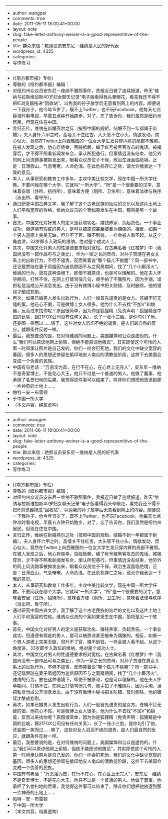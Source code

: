 - --
- author: wangpei
- comments: true
- date: 2011-06-11 18:00:41+00:00
- layout: note
- slug: fake-letter-anthony-weiner-is-a-good-representitive-of-the-people
- title: 群众来信：艳照议员安东尼－维纳是人民的好代表
- wordpress_id: 4325
- categories:
- 写作练习
- --
- (《南方都市报》专栏)
- 尊敬的《纽约都市报》编辑：
- 对纽约州众议员安东尼－维纳不雅照事件，贵报近日做了连续报道，昨天“维纳与拉斯维加斯40岁妇女聊天记录”电子版看得我头晕眼花，看完我还不得不把IE浏览器拖进“回收站”，以免我的孙子放学后无意看到网上的内容。顺便说一下我孙子，他今年15岁了，既不上Twitter，也不玩Facebook，他每天七点钟准时看电视，早晨五点钟开始跑步，对了，忘了告诉你，我们虽然是纽约州居民，但现在住在中国。
- 言归正传，维纳在新婚燕尔之际（按照中国的规矩，结婚不到一年都属于新婚），夫人身怀六甲之时，高墙关不住红杏，大头管不住小头，情欲发动，焚心似火，竟然在Twitter上向西雅图的一位女大学生发只穿内裤的局部不雅照。在被人发现之后，他心存侥幸，百般抵赖，编了帐号被黑客攻击的鬼话。被揭穿后，才不得不照看新闻发布会，承认所犯愚行。但事情远没有结束，他另外的网上风流韵事被揭发出来，眼看众议员位子不保，政治生涯面临绝境，正是：日薄西山，气息奄奄，人命危浅。在此危机存亡之际，请允许我表达一下我的意见。
- 本人，从事研究和教育工作多年，主攻中美比较文学，现在中国一所大学任教。不要问我在哪个大学，它就叫“一所大学”。“所”是一个很重要的汉字，意味着安居（住所、招待所），意味着方便（厕所、卫生所），意味着法律与秩序（派出所、看守所）。
- 通过研究中国古典文学，我了解了这个古老民族的灿烂的文化以及这片土地上人们平和宽容的性格。维纳众议员的个案如果发生在中国，那将是另一个故事。
- 首先，中国文化对好男人的定义是获取功名、赚钱养家、负起责任。一个事业成功，但道德有瑕疵的男人，是可以被原谅甚至被奉为偶像的。相反，如果一个男人道德上完美无缺，但升不了官、赚不到钱，一样会被人看不起。从这个角度讲，33岁即步入政坛的维纳，绝对是个成功人士。
- 其次，中国文化对男人的性道德要求相对宽松。在古典名著《红楼梦》中（我国尚没有一部作品可与之类比），作为一家之长的贾母，对孙子贾琏在男女关系上的出轨行为，不但不谴责，反而笑着说“哪个猫儿不偷腥”？同一部书中，还记载贾琏在妻子凤姐因为迷信原因不与之同房期间，找了“几个小厮泻火”。维纳的行为，放在这种语境下，即使不被原谅，也是可以理解的。他在夫人怀孕期间，打熬不住，在网上打情骂俏几句，顺手拍了不雅照片，因为手潮，误把私信当成公开消息发出。由于没有微博小秘书把关防错、及时删除，他的错误才酿成悲剧。
- 再次，如果已婚男人发生出轨行为，人们一般首先谴责的是女方。苍蝇不钉无缝的蛋，他花心不假，可是微博上女人很多，他为什么不去找“不加V”和姚晨，反而过来找你呢？原因很简单，因为你是狐狸精（免责声明：狐狸精是中国的比喻，跟21FOX公司没有任何关系），长了一张小三脸，是你勾引了他，还妄图一笑而过……够了，这些对女人滔滔不绝的谴责，是人们最自然的反应，就跟条件反射一样。
- 最后，我想要说的是，在对待维纳的问题上，美国媒体和公众是虚伪的。什么“我们可以原谅他网上偷情，但绝不能原谅他撒谎”，其实即使这个可怜的人第一时间承认照片是自己发的，你们一样会钉死他。我们的文化中缺少宽容的基因，很多人的思想还停留在偷印地安人南瓜的清教徒阶段，这样下去美国会变成一个伪善的民族。
- 中国有句老话：“万恶淫为首，在行不在心，在心世上无完人”，安东尼－维纳不是奇爱博士，不是花心大王，他只不过是一个普通的男人。他做了蠢事，他承担了名誉扫地的后果，我觉得这件事可以结束了。除非你们想把他放逐到那一片神奇的土地上……
- 帕特－安－布雷顿
- 于中国一所大学
- （本文内容，纯属虚构）
- --
- author: wangpei
- comments: true
- date: 2011-06-11 18:00:41+00:00
- layout: note
- slug: fake-letter-anthony-weiner-is-a-good-representitive-of-the-people
- title: 群众来信：艳照议员安东尼－维纳是人民的好代表
- wordpress_id: 4325
- categories:
- 写作练习
- --
- (《南方都市报》专栏)
- 尊敬的《纽约都市报》编辑：
- 对纽约州众议员安东尼－维纳不雅照事件，贵报近日做了连续报道，昨天“维纳与拉斯维加斯40岁妇女聊天记录”电子版看得我头晕眼花，看完我还不得不把IE浏览器拖进“回收站”，以免我的孙子放学后无意看到网上的内容。顺便说一下我孙子，他今年15岁了，既不上Twitter，也不玩Facebook，他每天七点钟准时看电视，早晨五点钟开始跑步，对了，忘了告诉你，我们虽然是纽约州居民，但现在住在中国。
- 言归正传，维纳在新婚燕尔之际（按照中国的规矩，结婚不到一年都属于新婚），夫人身怀六甲之时，高墙关不住红杏，大头管不住小头，情欲发动，焚心似火，竟然在Twitter上向西雅图的一位女大学生发只穿内裤的局部不雅照。在被人发现之后，他心存侥幸，百般抵赖，编了帐号被黑客攻击的鬼话。被揭穿后，才不得不照看新闻发布会，承认所犯愚行。但事情远没有结束，他另外的网上风流韵事被揭发出来，眼看众议员位子不保，政治生涯面临绝境，正是：日薄西山，气息奄奄，人命危浅。在此危机存亡之际，请允许我表达一下我的意见。
- 本人，从事研究和教育工作多年，主攻中美比较文学，现在中国一所大学任教。不要问我在哪个大学，它就叫“一所大学”。“所”是一个很重要的汉字，意味着安居（住所、招待所），意味着方便（厕所、卫生所），意味着法律与秩序（派出所、看守所）。
- 通过研究中国古典文学，我了解了这个古老民族的灿烂的文化以及这片土地上人们平和宽容的性格。维纳众议员的个案如果发生在中国，那将是另一个故事。
- 首先，中国文化对好男人的定义是获取功名、赚钱养家、负起责任。一个事业成功，但道德有瑕疵的男人，是可以被原谅甚至被奉为偶像的。相反，如果一个男人道德上完美无缺，但升不了官、赚不到钱，一样会被人看不起。从这个角度讲，33岁即步入政坛的维纳，绝对是个成功人士。
- 其次，中国文化对男人的性道德要求相对宽松。在古典名著《红楼梦》中（我国尚没有一部作品可与之类比），作为一家之长的贾母，对孙子贾琏在男女关系上的出轨行为，不但不谴责，反而笑着说“哪个猫儿不偷腥”？同一部书中，还记载贾琏在妻子凤姐因为迷信原因不与之同房期间，找了“几个小厮泻火”。维纳的行为，放在这种语境下，即使不被原谅，也是可以理解的。他在夫人怀孕期间，打熬不住，在网上打情骂俏几句，顺手拍了不雅照片，因为手潮，误把私信当成公开消息发出。由于没有微博小秘书把关防错、及时删除，他的错误才酿成悲剧。
- 再次，如果已婚男人发生出轨行为，人们一般首先谴责的是女方。苍蝇不钉无缝的蛋，他花心不假，可是微博上女人很多，他为什么不去找“不加V”和姚晨，反而过来找你呢？原因很简单，因为你是狐狸精（免责声明：狐狸精是中国的比喻，跟21FOX公司没有任何关系），长了一张小三脸，是你勾引了他，还妄图一笑而过……够了，这些对女人滔滔不绝的谴责，是人们最自然的反应，就跟条件反射一样。
- 最后，我想要说的是，在对待维纳的问题上，美国媒体和公众是虚伪的。什么“我们可以原谅他网上偷情，但绝不能原谅他撒谎”，其实即使这个可怜的人第一时间承认照片是自己发的，你们一样会钉死他。我们的文化中缺少宽容的基因，很多人的思想还停留在偷印地安人南瓜的清教徒阶段，这样下去美国会变成一个伪善的民族。
- 中国有句老话：“万恶淫为首，在行不在心，在心世上无完人”，安东尼－维纳不是奇爱博士，不是花心大王，他只不过是一个普通的男人。他做了蠢事，他承担了名誉扫地的后果，我觉得这件事可以结束了。除非你们想把他放逐到那一片神奇的土地上……
- 帕特－安－布雷顿
- 于中国一所大学
- （本文内容，纯属虚构）
